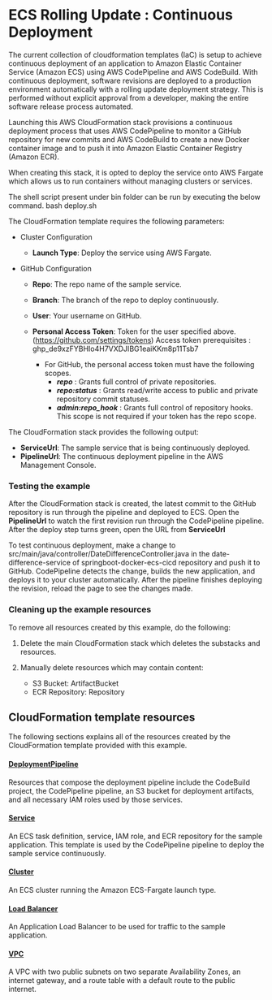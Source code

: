 # ECS Rolling Update : Continuous Deployment

The current collection of cloudformation templates (IaC) is setup to achieve
continuous deployment of an application to Amazon
Elastic Container Service (Amazon ECS) using AWS CodePipeline and AWS
CodeBuild. With continuous deployment, software revisions are deployed to a
production environment automatically with a rolling update deployment strategy. 
This is performed without explicit approval from a developer,
making the entire software release process automated.

Launching this AWS CloudFormation stack provisions a continuous deployment
process that uses AWS CodePipeline to monitor a GitHub repository for new
commits and AWS CodeBuild to create a new Docker container image and to push it
into Amazon Elastic Container Registry (Amazon ECR).

When creating this stack, it is opted to deploy the service onto AWS
Fargate which allows us to run containers
without managing clusters or services. 

The shell script present under bin folder can be run by executing the below command.
bash deploy.sh

The CloudFormation template requires the following parameters:

- Cluster Configuration
  - **Launch Type**: Deploy the service using AWS Fargate.

- GitHub Configuration
  - **Repo**: The repo name of the sample service.
  - **Branch**: The branch of the repo to deploy continuously.
  - **User**: Your username on GitHub.
  - **Personal Access Token**: Token for the user specified above.
    (https://github.com/settings/tokens)
	Access token prerequisites : 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
	
	- For GitHub, the personal access token must have the following scopes.
		- ***repo*** : Grants full control of private repositories.
		- ***repo:status*** : Grants read/write access to public and private repository commit statuses.
		- ***admin:repo_hook*** : Grants full control of repository hooks. This scope is not required if your token has the repo scope.

The CloudFormation stack provides the following output:

- **ServiceUrl**: The sample service that is being continuously deployed.
- **PipelineUrl**: The continuous deployment pipeline in the AWS Management
  Console.

### Testing the example

After the CloudFormation stack is created, the latest commit to the GitHub
repository is run through the pipeline and deployed to ECS. Open the
**PipelineUrl** to watch the first revision run through the CodePipeline
pipeline. After the deploy step turns green, open the URL from **ServiceUrl**


To test continuous deployment, make a change to src/main/java/controller/DateDifferenceController.java in the
date-difference-service of springboot-docker-ecs-cicd repository and push it to GitHub. CodePipeline detects
the change, builds the new application, and deploys it to your cluster automatically. After the pipeline finishes deploying the revision, 
reload the page to see the changes made.

### Cleaning up the example resources

To remove all resources created by this example, do the following:

1. Delete the main CloudFormation stack which deletes the substacks and resources.
1. Manually delete resources which may contain content:

    - S3 Bucket: ArtifactBucket
    - ECR Repository: Repository

## CloudFormation template resources

The following sections explains all of the resources created by the
CloudFormation template provided with this example.

#### [DeploymentPipeline](templates/deployment-pipeline.yaml)

  Resources that compose the deployment pipeline include the CodeBuild project,
  the CodePipeline pipeline, an S3 bucket for deployment artifacts, and all
  necessary IAM roles used by those services.

#### [Service](templates/service.yaml)

  An ECS task definition, service, IAM role, and ECR repository for the sample
  application. This template is used by the CodePipeline pipeline to deploy the
  sample service continuously.

#### [Cluster](templates/ecs-cluster.yaml)

  An ECS cluster running the Amazon ECS-Fargate launch type.

#### [Load Balancer](templates/load-balancer.yaml)

  An Application Load Balancer to be used for traffic to the sample application.

#### [VPC](templates/vpc.yaml)

  A VPC with two public subnets on two separate Availability Zones, an internet
  gateway, and a route table with a default route to the public internet.